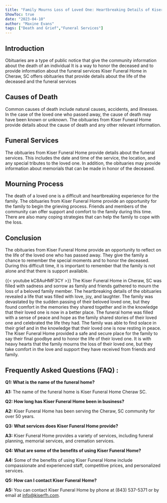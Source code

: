 ```yaml
---
title: "Family Mourns Loss of Loved One: Heartbreaking Details of Kiser Funeral Home Cheraw SC Obituaries"
ShowToc: true 
date: "2023-04-10"
author: "Maxine Evans" 
tags: ["Death and Grief","Funeral Services"]
---
```

## Introduction 

Obituaries are a type of public notice that give the community information about the death of an individual It is a way to honor the deceased and to provide information about the funeral services Kiser Funeral Home in Cheraw, SC offers obituaries that provide details about the life of the deceased and the funeral services

## Causes of Death 

Common causes of death include natural causes, accidents, and illnesses. In the case of the loved one who passed away, the cause of death may have been known or unknown. The obituaries from Kiser Funeral Home provide details about the cause of death and any other relevant information.

## Funeral Services 

The obituaries from Kiser Funeral Home provide details about the funeral services. This includes the date and time of the service, the location, and any special tributes to the loved one. In addition, the obituaries may provide information about memorials that can be made in honor of the deceased.

## Mourning Process 

The death of a loved one is a difficult and heartbreaking experience for the family. The obituaries from Kiser Funeral Home provide an opportunity for the family to begin the grieving process. Friends and members of the community can offer support and comfort to the family during this time. There are also many coping strategies that can help the family to cope with the loss. 

## Conclusion 

The obituaries from Kiser Funeral Home provide an opportunity to reflect on the life of the loved one who has passed away. They give the family a chance to remember the special moments and to honor the deceased. During this difficult time, it is important to remember that the family is not alone and that there is support available.

{{< youtube kC8AuHMF3CY >}} 
The Kiser Funeral Home in Cheraw, SC was filled with sadness and sorrow as family and friends gathered to mourn the loss of a beloved family member. The heartbreaking details of the obituaries revealed a life that was filled with love, joy, and laughter. The family was devastated by the sudden passing of their beloved loved one, but they found comfort in the memories they shared together and in the knowledge that their loved one is now in a better place. The funeral home was filled with a sense of peace and hope as the family shared stories of their loved one and celebrated the life they had. The family was able to find solace in their grief and in the knowledge that their loved one is now resting in peace. The Kiser Funeral Home provided a safe and secure place for the family to say their final goodbye and to honor the life of their loved one. It is with heavy hearts that the family mourns the loss of their loved one, but they take comfort in the love and support they have received from friends and family.

## Frequently Asked Questions (FAQ) :
**Q1: What is the name of the funeral home?**

**A1:** The name of the funeral home is Kiser Funeral Home Cheraw SC.

**Q2: How long has Kiser Funeral Home been in business?**

**A2:** Kiser Funeral Home has been serving the Cheraw, SC community for over 50 years.

**Q3: What services does Kiser Funeral Home provide?**

**A3:** Kiser Funeral Home provides a variety of services, including funeral planning, memorial services, and cremation services.

**Q4: What are some of the benefits of using Kiser Funeral Home?**

**A4:** Some of the benefits of using Kiser Funeral Home include compassionate and experienced staff, competitive prices, and personalized services.

**Q5: How can I contact Kiser Funeral Home?**

**A5:** You can contact Kiser Funeral Home by phone at (843) 537-5371 or by email at info@kiserfh.com.



